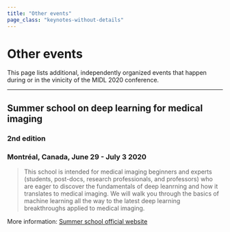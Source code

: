 ```yaml
---
title: "Other events"
page_class: "keynotes-without-details"
---
```


# Other events

This page lists additional, independently organized events that happen during or in the vinicity of the MIDL 2020 conference.
<!-- They might (or might not) be relevant to the people attending MIDL. -->

---

## Summer school on deep learning for medical imaging
### 2nd edition
### Montréal, Canada, June 29 - July 3 2020

> This school is intended for medical imaging beginners and experts (students, post-docs, research professionals, and professors) who are eager to discover the fundamentals of deep leanrning and how it translates to medical imaging.  We will walk you through the basics of machine learning all the way to the latest deep learning breakthroughs applied to medical imaging.

More information: [Summer school official website](https://www.fourwav.es/view/1775/info/)